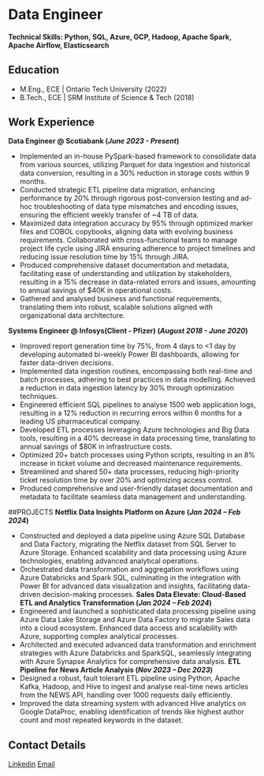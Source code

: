 # Data Engineer
#### Technical Skills: Python, SQL, Azure, GCP, Hadoop, Apache Spark, Apache Airflow, Elasticsearch

## Education
- M.Eng., ECE | Ontario Tech University (2022)								       		
- B.Tech., ECE  | SRM Institute of Science & Tech (2018)

## Work Experience
**Data Engineer @ Scotiabank (_June 2023 - Present_)**
- Implemented an in-house PySpark-based framework to consolidate data from various sources, utilizing Parquet for data ingestion and historical data conversion, resulting in a 30% reduction in storage costs within 9 months.
- Conducted strategic ETL pipeline data migration, enhancing performance by 20% through rigorous post-conversion testing and ad-hoc troubleshooting of data type mismatches and encoding issues, ensuring the efficient weekly transfer of ~4 TB of data.
- Maximized data integration accuracy by 95% through optimized marker files and COBOL copybooks, aligning data with evolving business requirements.
Collaborated with cross-functional teams to manage project life cycle using JIRA ensuring adherence to project timelines and reducing issue resolution time by 15% through JIRA.
- Produced comprehensive dataset documentation and metadata, facilitating ease of understanding and utilization by stakeholders, resulting in a 15% decrease in data-related errors and issues, amounting to annual savings of $40K in operational costs.
- Gathered and analysed business and functional requirements, translating them into robust, scalable solutions aligned with organizational data architecture.

**Systems Engineer @ Infosys(Client - Pfizer) (_August 2018 - June 2020_)** 
- Improved report generation time by 75%, from 4 days to <1 day by developing automated bi-weekly Power BI dashboards, allowing for faster data-driven decisions.
- Implemented data ingestion routines, encompassing both real-time and batch processes, adhering to best practices in data modelling. Achieved a reduction in data ingestion latency by 30% through optimization techniques.
- Engineered efficient SQL pipelines to analyse 1500 web application logs, resulting in a 12% reduction in recurring errors within 6 months for a leading US pharmaceutical company.
- Developed ETL processes leveraging Azure technologies and Big Data tools, resulting in a 40% decrease in data processing time, translating to annual savings of $80K in infrastructure costs.
- Optimized 20+ batch processes using Python scripts, resulting in an 8% increase in ticket volume and decreased maintenance requirements.
- Streamlined and shared 50+ data processes, reducing high-priority ticket resolution time by over 20% and optimizing access control.
- Produced comprehensive and user-friendly dataset documentation and metadata to facilitate seamless data management and understanding.

##PROJECTS
**Netflix Data Insights Platform on Azure (_Jan 2024 – Feb 2024_)**
- Constructed and deployed a data pipeline using Azure SQL Database and Data Factory, migrating the Netflix dataset from SQL Server to Azure Storage. Enhanced scalability and data processing using Azure technologies, enabling advanced analytical operations.
- Orchestrated data transformation and aggregation workflows using Azure Databricks and Spark SQL, culminating in the integration with Power BI for advanced data visualization and insights, facilitating data-driven decision-making processes.
**Sales Data Elevate: Cloud-Based ETL and Analytics Transformation (_Jan 2024 – Feb 2024_)**
- Engineered and launched a sophisticated data processing pipeline using Azure Data Lake Storage and Azure Data Factory to migrate Sales data into a cloud ecosystem. Enhanced data access and scalability with Azure, supporting complex analytical processes.
- Architected and executed advanced data transformation and enrichment strategies with Azure Databricks and SparkSQL, seamlessly integrating with Azure Synapse Analytics for comprehensive data analysis.
**ETL Pipeline for News Article Analysis (_Nov 2023 – Dec 2023_)**
- Designed a robust, fault tolerant ETL pipeline using Python, Apache Kafka, Hadoop, and Hive to ingest and analyse real-time news articles from the NEWS API, handling over 1000 requests daily efficiently.
- Improved the data streaming system with advanced Hive analytics on Google DataProc, enabling identification of trends like highest author count and most repeated keywords in the dataset.

## Contact Details
[Linkedin](https://www.linkedin.com/in/vaibhavjain01/)
[Email](vaibhav.jain9607@gmail.com)
